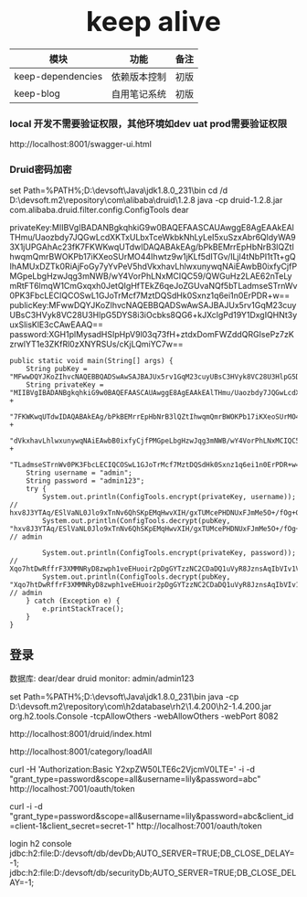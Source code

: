 # <div align='center'><font size='70'>keep alive</font></div>

<!-- ### 记录一下开发中遇到的问题 -->


|  模块   | 功能  | 备注  |
|  ----  | ----  | ----  |
| keep-dependencies | 依赖版本控制 | 初版 |
| keep-blog | 自用笔记系统 | 初版 |


### local 开发不需要验证权限，其他环境如dev uat prod需要验证权限

http://localhost:8001/swagger-ui.html

### Druid密码加密
set Path=%PATH%;D:\devsoft\Java\jdk1.8.0_231\bin
cd /d D:\devsoft\.m2\repository\com\alibaba\druid\1.2.8
java -cp druid-1.2.8.jar com.alibaba.druid.filter.config.ConfigTools dear

privateKey:MIIBVgIBADANBgkqhkiG9w0BAQEFAASCAUAwggE8AgEAAkEAlTHmu/Uaozbdy7JQGwLcdXKTxULbxTceWkbkNhLyLeI5xuSzxAbr6QldyWA93X1jUPGAhAc23fK7FKWKwqUTdwIDAQABAkEAg/bPkBEMrrEpHbNrB3lQZtIhwqmQmrBWOKPb17iKXeoSUrMO44Ihwtz9w1jKLf5dITGv/ILjl4tNbPI1tTt+gQIhAMUxDZTk0RiAjFoGy7yYvPeV5hdVkxhavLhlwxunywqNAiEAwbB0ixfyCjfPMGpeLbgHzwJqg3mNWB/wY4VorPhLNxMCIQC59/QWGuHz2LAE62nTeLymRtFT6lmqW1CmGxqxh0JetQIgHfTEkZ6qeJoZGUvaNQf5bTLadmseSTrnWv0PK3FbcLECIQCOSwL1GJoTrMcf7MztDQSdHk0Sxnz1q6ei1n0ErPDR+w==
publicKey:MFwwDQYJKoZIhvcNAQEBBQADSwAwSAJBAJUx5rv1GqM23cuyUBsC3HVyk8VC28U3HlpG5DYS8i3iOcbks8QG6+kJXclgPd19Y1DxgIQHNt3yuxSlisKlE3cCAwEAAQ==
password:XGH1plMysadHSIpHpV9l03q73fH+ztdxDomFWZddQRGIsePz7zKzrwlYT1e3ZKfRl0zXNYRSUs/cKjLQmiYC7w==

    public static void main(String[] args) {
        String pubKey = "MFwwDQYJKoZIhvcNAQEBBQADSwAwSAJBAJUx5rv1GqM23cuyUBsC3HVyk8VC28U3HlpG5DYS8i3iOcbks8QG6+kJXclgPd19Y1DxgIQHNt3yuxSlisKlE3cCAwEAAQ==";
        String privateKey = "MIIBVgIBADANBgkqhkiG9w0BAQEFAASCAUAwggE8AgEAAkEAlTHmu/Uaozbdy7JQGwLcdXKTxULbxTceWkbkNhLyLeI5xuSzxAbr6QldyWA93X1jUPGAhAc23fK" +
                "7FKWKwqUTdwIDAQABAkEAg/bPkBEMrrEpHbNrB3lQZtIhwqmQmrBWOKPb17iKXeoSUrMO44Ihwtz9w1jKLf5dITGv/ILjl4tNbPI1tTt+gQIhAMUxDZTk0RiAjFoGy7yYvPeV5h" +
                "dVkxhavLhlwxunywqNAiEAwbB0ixfyCjfPMGpeLbgHzwJqg3mNWB/wY4VorPhLNxMCIQC59/QWGuHz2LAE62nTeLymRtFT6lmqW1CmGxqxh0JetQIgHfTEkZ6qeJoZGUvaNQf5b" +
                "TLadmseSTrnWv0PK3FbcLECIQCOSwL1GJoTrMcf7MztDQSdHk0Sxnz1q6ei1n0ErPDR+w==";
        String username = "admin";
        String password = "admin123";
        try {
            System.out.println(ConfigTools.encrypt(privateKey, username)); // hxv8J3YTAq/ESlVaNL0Jlo9xTnNv6QhSKpEMqHwvXIH/gxTUMcePHDNUxFJmMe5O+/fOg+GcSp50AY9EDfviCQ==
            System.out.println(ConfigTools.decrypt(pubKey, "hxv8J3YTAq/ESlVaNL0Jlo9xTnNv6QhSKpEMqHwvXIH/gxTUMcePHDNUxFJmMe5O+/fOg+GcSp50AY9EDfviCQ==")); // admin

            System.out.println(ConfigTools.encrypt(privateKey, password)); // Xqo7htDwRffrF3XMMNRyD8zwph1veEHuoir2pDgGYTzzNC2CDaDQ1uVyR8JznsAqIbVIv1VIqnT6HO3VAn80rQ==
            System.out.println(ConfigTools.decrypt(pubKey, "Xqo7htDwRffrF3XMMNRyD8zwph1veEHuoir2pDgGYTzzNC2CDaDQ1uVyR8JznsAqIbVIv1VIqnT6HO3VAn80rQ==")); // admin
        } catch (Exception e) {
            e.printStackTrace();
        }
    }
    
## 登录
数据库: dear/dear
druid monitor: admin/admin123

set Path=%PATH%;D:\devsoft\Java\jdk1.8.0_231\bin
java -cp D:\devsoft\.m2\repository\com\h2database\rh2\1.4.200\h2-1.4.200.jar org.h2.tools.Console -tcpAllowOthers -webAllowOthers -webPort 8082

http://localhost:8001/druid/index.html

http://localhost:8001/category/loadAll


curl -H 'Authorization:Basic Y2xpZW50LTE6c2VjcmV0LTE=' -i -d "grant_type=password&scope=all&username=lily&password=abc" http://localhost:7001/oauth/token

curl -i -d "grant_type=password&scope=all&username=lily&password=abc&client_id=client-1&client_secret=secret-1" http://localhost:7001/oauth/token


login h2 console
jdbc:h2:file:D:/devsoft/db/devDb;AUTO_SERVER=TRUE;DB_CLOSE_DELAY=-1;
jdbc:h2:file:D:/devsoft/db/securityDb;AUTO_SERVER=TRUE;DB_CLOSE_DELAY=-1;